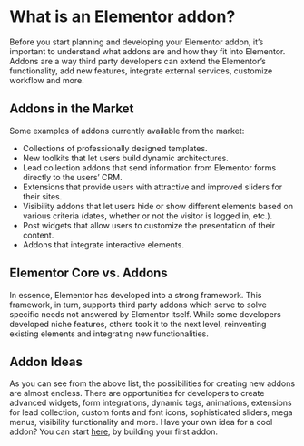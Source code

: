 # What is an Elementor addon?

<Badge type="tip" vertical="top" text="Elementor Core" /> <Badge type="warning" vertical="top" text="Basic" />

Before you start planning and developing your Elementor addon, it’s important to understand what addons are and how they fit into Elementor. Addons are a way third party developers can extend the Elementor’s functionality, add new features, integrate external services, customize workflow and more.

## Addons in the Market

Some examples of addons currently available from the market:

* Collections of professionally designed templates.
* New toolkits that let users build dynamic architectures.
* Lead collection addons that send information from Elementor forms directly to the users’ CRM.
* Extensions that provide users with attractive and improved sliders for their sites.
* Visibility addons that let users hide or show different elements based on various criteria (dates, whether or not the visitor is logged in, etc.).
* Post widgets that allow users to customize the presentation of their content.
* Addons that integrate interactive elements.

## Elementor Core vs. Addons

In essence, Elementor has developed into a strong framework. This framework, in turn, supports third party addons which serve to solve specific needs not answered by Elementor itself. While some developers developed niche features, others took it to the next level, reinventing existing elements and integrating new functionalities.

## Addon Ideas

As you can see from the above list, the possibilities for creating new addons are almost endless. There are opportunities for developers to create advanced widgets, form integrations, dynamic tags, animations, extensions for lead collection, custom fonts and font icons, sophisticated sliders, mega menus, visibility functionality and more. Have your own idea for a cool addon? You can start [here](https://developers.elementor.com/docs/getting-started/first-addon/), by building your first addon. 
